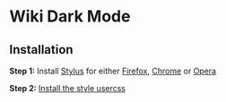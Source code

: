 # Wiki Dark Mode

## Installation

**Step 1:** Install [Stylus](https://add0n.com/stylus.html) for either [Firefox](https://addons.mozilla.org/en-US/firefox/addon/styl-us/), [Chrome](https://chrome.google.com/webstore/detail/stylus/clngdbkpkpeebahjckkjfobafhncgmne) or [Opera](https://addons.opera.com/en-gb/extensions/details/stylus/)

**Step 2:** [Install the style usercss](https://raw.githubusercontent.com/nick-w-nick/wiki-dark-mode/master/wiki-dark-mode.user.css)
